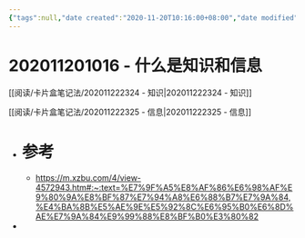 ```yaml
---
{"tags":null,"date created":"2020-11-20T10:16:00+08:00","date modified":"2024-04-08T18:35:20+08:00","dg-publish":true,"permalink":"/阅读/卡片盒笔记法/202011201016 - 什么是知识和信息/","dgPassFrontmatter":true,"noteIcon":"2","created":"2020-11-20T10:16:00+08:00","updated":"2024-04-08T18:35:20+08:00"}
---
```



# 202011201016 - 什么是知识和信息

[[阅读/卡片盒笔记法/202011222324 - 知识\|202011222324 - 知识]]

[[阅读/卡片盒笔记法/202011222325 - 信息\|202011222325 - 信息]]
- # 参考
	- https://m.xzbu.com/4/view-4572943.htm#:~:text=%E7%9F%A5%E8%AF%86%E6%98%AF%E9%80%9A%E8%BF%87%E7%94%A8%E6%88%B7%E7%9A%84,%E4%BA%8B%E5%AE%9E%E5%92%8C%E6%95%B0%E6%8D%AE%E7%9A%84%E9%99%88%E8%BF%B0%E3%80%82
-
